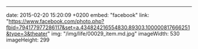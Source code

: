 ---
date: 2015-02-20 15:20:09 +0200
embed: "facebook"
link: "https://www.facebook.com/photo.php?fbid=794177977286117&set=a.434824216554830.89303.100000817666251&type=3&theater"
img: "/img/life/00029_item.md.jpg"
imageWidth: 530
imageHeight: 299
